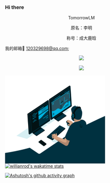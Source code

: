 ### Hi there 

<p align="center"> TomorrowLM </p>  
<p align="center"> 原名：李明</p>  
<p align="center"> 称号：成大鹿晗</p>  

 我的邮箱:email: [120329698@qq.com](mailto:120329698@qq.com);

<p align="center">
  <img src="https://github-readme-stats.vercel.app/api?username=TomorrowLM&show_icons=true&&theme=radical"/>
</p>
<p align="center">
  <img src="https://github-readme-stats.vercel.app/api/top-langs/?username=TomorrowLM&layout=compact&hide=html&theme=dark"/>
</p>

<img align="left" alt="GIF" src="https://github.com/likaia/likaia/blob/main/code.gif" width="330" height="290" />

[![willianrod's wakatime stats](https://github-readme-stats.vercel.app/api/wakatime?username=TomorrowLM)](https://github.com/anuraghazra/github-readme-stats)

[![Ashutosh's github activity graph](https://activity-graph.herokuapp.com/graph?username=TomorrowLM&theme=dracula)](https://github.com/ashutosh00710/github-readme-activity-graph)
